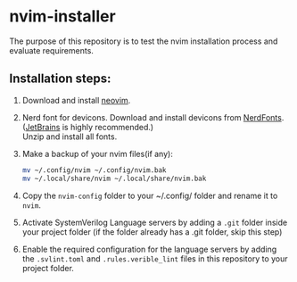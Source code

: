 # nvim-installer
The purpose of this repository is to test the nvim installation process and evaluate requirements.
## Installation steps:
1. Download and install [neovim](https://github.com/neovim/neovim/releases/).
3. Nerd font for devicons. Download and install devicons from [NerdFonts](https://www.nerdfonts.com/font-downloads). <br>
([JetBrains](https://github.com/ryanoasis/nerd-fonts/releases/download/v3.1.1/JetBrainsMono.zip) is highly recommended.)<br>
Unzip and install all fonts.
4. Make a backup of your nvim files(if any):
   
   ```bash
   mv ~/.config/nvim ~/.config/nvim.bak
   mv ~/.local/share/nvim ~/.local/share/nvim.bak
   ```
5. Copy the ``nvim-config`` folder to your ~/.config/ folder and rename it to ``nvim``.
6. Activate SystemVerilog Language servers by adding a ``.git`` folder inside your project folder (if the folder already has a .git folder, skip this step)
7. Enable the required configuration for the language servers by adding the ``.svlint.toml`` and ``.rules.verible_lint`` files in this repository to your project folder.
